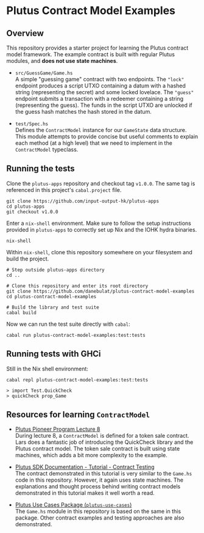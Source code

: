 # Plutus Contract Model Examples

## Overview

This repository provides a starter project for learning the Plutus contract model framework.
The example contract is built with regular Plutus modules, and **does not use state machines**.

- `src/GuessGame/Game.hs`<br>
   A simple "guessing game" contract with two endpoints. The `"lock"` endpoint produces a script UTXO 
   containing a datum with a hashed string (representing the secret) and some locked lovelace. The 
   `"guess"` endpoint submits a transaction with a redeemer containing a string (representing the 
   guess). The funds in the script UTXO are unlocked if the guess hash matches the hash stored 
   in the datum. 

- `test/Spec.hs`<br>
  Defines the `ContractModel` instance for our `GameState` data structure. This module attempts to 
  provide concise but useful comments to explain each method (at a high level) that we need to implement 
  in the `ContractModel` typeclass.

## Running the tests 

Clone the `plutus-apps` repository and checkout tag `v1.0.0`.
The same tag is referenced in this project's `cabal.project` file.

```
git clone https://github.com/input-output-hk/plutus-apps
cd plutus-apps
git checkout v1.0.0 
```

Enter a `nix-shell` environment. Make sure to follow the setup instructions provided in
`plutus-apps` to correctly set up Nix and the IOHK hydra binaries.

```
nix-shell
```

Within `nix-shell`, clone this repository somewhere on your filesystem and build the project.


```
# Step outside plutus-apps directory
cd ..

# Clone this repository and enter its root directory
git clone https://github.com/danebulat/plutus-contract-model-examples 
cd plutus-contract-model-examples 

# Build the library and test suite 
cabal build 
```

Now we can run the test suite directly with `cabal`:

```
cabal run plutus-contract-model-examples:test:tests
```

## Running tests with GHCi 

Still in the Nix shell environment:

```
cabal repl plutus-contract-model-examples:test:tests 

> import Test.QuickCheck 
> quickCheck prop_Game 

```

## Resources for learning `ContractModel`

- [Plutus Pioneer Program Lecture 8](https://github.com/input-output-hk/plutus-pioneer-program)<br>
  During lecture 8, a `ContractModel` is defined for a token sale contract. Lars does a fantastic job 
  of introducing the QuickCheck library and the Plutus contract model. The token sale contract is
  built using state machines, which adds a bit more complexity to the example.

- [Plutus SDK Documentation - Tutorial - Contract Testing](https://plutus-apps.readthedocs.io/en/latest/plutus/tutorials/contract-testing.html)<br>
  The contract demonstrated in this tutorial is very similar to the `Game.hs` code in this repository. 
  However, it again uses state machines. The explanations and thought process behind writing 
  contract models demonstrated in this tutorial makes it well worth a read.

- [Plutus Use Cases Package (`plutus-use-cases`)](https://github.com/input-output-hk/plutus-apps/tree/main/plutus-use-cases)<br>
  The `Game.hs` module in this repository is based on the same in this package. Other contract examples
  and testing approaches are also demonstrated.

